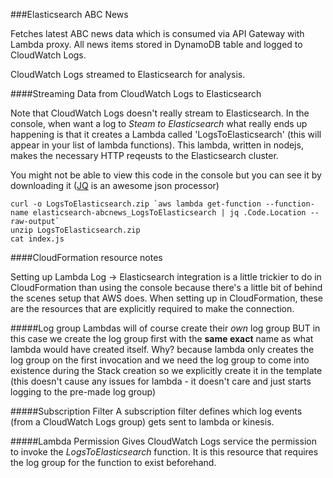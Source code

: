 ###Elasticsearch ABC News

Fetches latest ABC news data which is consumed via API Gateway with Lambda proxy. All news items stored in DynamoDB table and logged to CloudWatch Logs.

CloudWatch Logs streamed to Elasticsearch for analysis.

####Streaming Data from CloudWatch Logs to Elasticsearch

Note that CloudWatch Logs doesn't really stream to Elasticsearch. In the console, when want a log to _Steam to Elasticsearch_ what really ends up happening is that it creates a Lambda called 'LogsToElasticsearch' (this will appear in your list of lambda functions). This lambda, written in nodejs, makes the necessary HTTP reqeusts to the Elasticsearch cluster.

You might not be able to view this code in the console but you can see it by downloading it ([JQ](https://stedolan.github.io/jq/) is an awesome json processor)

```
curl -o LogsToElasticsearch.zip `aws lambda get-function --function-name elasticsearch-abcnews_LogsToElasticsearch | jq .Code.Location --raw-output`
unzip LogsToElasticsearch.zip
cat index.js
```


####CloudFormation resource notes

Setting up Lambda Log -> Elasticsearch integration is a little trickier to do in CloudFormation than using the console because there's a little bit of behind the scenes setup that AWS does. When setting up in CloudFormation, these are the resources that are explicitly required to make the connection.

#####Log group
Lambdas will of course create their _own_ log group BUT in this case we create the log group first with the **same exact** name as what lambda would have created itself. Why? because lambda only creates the log group on the first invocation and we need the log group to come into existence during the Stack creation so we explicitly create it in the template (this doesn't cause any issues for lambda - it doesn't care and just starts logging to the pre-made log group)

#####Subscription Filter
A subscription filter defines which log events (from a CloudWatch Logs group) gets sent to lambda or kinesis.

#####Lambda Permission
Gives CloudWatch Logs service the permission to invoke the _LogsToElasticsearch_ function. It is this resource that requires the log group for the function to exist beforehand.
